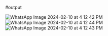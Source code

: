 #output


![WhatsApp Image 2024-02-10 at 4 12 42 PM](https://github.com/12224112/reactnode/assets/131288942/949fd79a-5559-428d-987f-c02921fce98b)
![WhatsApp Image 2024-02-10 at 4 12 44 PM](https://github.com/12224112/reactnode/assets/131288942/6213a5cd-443d-4161-95e6-1b528c0dc6e5)
![WhatsApp Image 2024-02-10 at 4 12 43 PM](https://github.com/12224112/reactnode/assets/131288942/0a98d0a0-1b34-4eba-b207-7a6c02513fd5)
